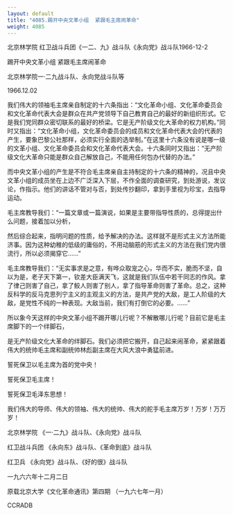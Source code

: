 ```yaml
---
layout: default
title: "4085.踢开中央文革小组  紧跟毛主席闹革命"
weight: 4085
---
```


北京林学院 红卫战斗兵团《一二、九》战斗队《永向党》战斗队1966-12-2

踢开中央文革小组  紧跟毛主席闹革命

北京林学院一·二九战斗队、永向党战斗队等

1966.12.02

我们伟大的领袖毛主席亲自制定的十六条指出：“文化革命小组、文化革命委员会和文化革命代表大会是群众在共产党领导下自己教育自己的最好的新组织形式。它是我们党同群众密切联系的最好的桥梁。它是无产阶级文化大革命的权力机构。”同时又指出：“文化革命小组，文化革命委员会的成员和文化革命代表大会的代表的产生，要象巴黎公社那样，必须实行全面的选举制。”在这里十六条没有说是哪一级的文革小组、文化革命委员会和文化革命代表大会。十六条同时又指出：“无产阶级文化大革命只能是群众自己解放自己，不能用任何包办代替的办法。”

而中央文革小组的产生是不符合毛主席亲自主持制定的十六条的精神的，况且中央文革小组的成员坐在上边不广泛深入下层，不作全面的调查研究，到处游说，发议论，作指示。他们的讲话不管对与否，到处传抄翻印，拿到手里视为珍宝，去指导运动。

毛主席教导我们：“一篇文章或一篇演说，如果是主要带指导性质的，总得提出什么问题，接着加以分析，

然后综合起来，指明问题的性质，给予解决的办法。这样就不是形式主义方法所能济事。因为这种幼稚的低级的庸俗的，不用动脑筋的形式主义的方法在我们党内很流行，所以必须揭穿它……”

毛主席教导我们：“无实事求是之意，有哗众取宠之心，华而不实，脆而不坚，自以为是，老子天下第一，钦差大臣满天飞，这就是我们队伍中若干同志的作风。拿了律己则害了自己，拿了鲛人则害了别人，拿了指导革命则害了革命。总之，这种反科学的反马克思列宁主义的主观主义的方法，是共产党的大敌，是工人阶级的大敌，是党性不纯的一种表现。大敌当前，我们有打倒它的必要。……”

所以象今天这样的中央文革小组不踢开哪儿行呢？不解散哪儿行呢？目前它是毛主席脚下的一个绊脚石，

是无产阶级文化大革命的绊脚石。我们必须把它搬开，自己起来闹革命，紧紧跟着伟大的统帅毛主席和副统帅林彪副主席在大风大浪中勇猛前进。

誓死保卫以毛主席为首的党中央！

誓死保卫毛主席！

誓死保卫毛泽东思想！

我们伟大的导师、伟大的领袖、伟大的统帅、伟大的舵手毛主席万岁！万岁！万万岁！

北京林学院  《一·二九》战斗队、《永向党》战斗队

红卫战斗兵团  《永向东》战斗队、《革命到底》战斗队

红卫兵 《永向党》战斗队、《好的很》战斗队

一九六六年十二月二日

原载北京大学《文化革命通讯》第四期 （一九六七年一月）

CCRADB

